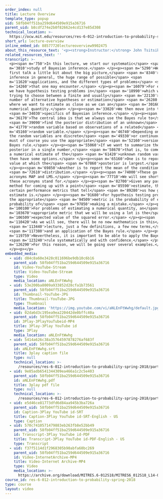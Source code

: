 ```yaml
---
order_index: null
title: Lecture Overview
template_type: popup
uid: 58fb04ff51ba259d644509e915a36716
parent_uid: b8cdf274e2b0f82662e4cd137e85d308
technical_location: >-
  https://ocw.mit.edu/resources/res-6-012-introduction-to-probability-spring-2018/part-ii-inference-limit-theorems/lecture-overview
short_url: lecture-overview
inline_embed_id: 88577720lectureoverview9902475
about_this_resource_text: '<p><strong>Instructor:</strong> John Tsitsiklis</p>'
related_resources_text: ''
transcript: >-
  <p><span m='750'>In this lecture, we start our systematic</span> <span
  m='3010'>study of Bayesian inference.</span> </p><p><span m='5290'>We will
  first talk a little bit about the big picture,</span> <span m='8340'>about
  inference in general, the huge range of possible</span> <span
  m='11620'>applications, and the different types of problems</span> <span
  m='14260'>that one may encounter.</span> </p><p><span m='16079'>For example,
  we have hypothesis testing problems in</span> <span m='18990'>which we are
  trying to choose between a finite and usually</span> <span m='22130'>small
  number of alternative hypotheses or estimation</span> <span m='26280'>problems
  where we want to estimate as close as we can an</span> <span m='30160'>unknown
  numerical quantity.</span> </p><p><span m='33020'>We then move into the</span>
  <span m='34030'>specifics of Bayesian inference.</span> </p><p><span
  m='36170'>The central idea is that we always use the Bayes rule to</span>
  <span m='39090'>find the posterior distribution of an unknown</span> <span
  m='41770'>random variable based on observations of a related</span> <span
  m='45160'>random variable.</span> </p><p><span m='46740'>Depending on whether
  the random variables are discrete</span> <span m='49330'>or continuous, we
  must of course you use the appropriate</span> <span m='52160'>version of the
  Bayes rule.</span> </p><p><span m='55060'>If we want to summarize the
  posterior in a single number,</span> <span m='58670'>that is, to come up with
  a numerical estimate of the</span> <span m='61420'>unknown random variable, we
  then have some options.</span> </p><p><span m='65160'>One is to report the
  value at which the</span> <span m='67860'>posterior is largest.</span>
  </p><p><span m='69850'>Another is to report the mean of the conditional</span>
  <span m='72610'>distribution.</span> </p><p><span m='74000'>These go under the
  acronyms MAP and LMS.</span> </p><p><span m='77710'>We will see shortly what
  these acronyms stand for.</span> </p><p><span m='82700'>Given any particular
  method for coming up with a point</span> <span m='85590'>estimate, there are
  certain performance metrics that tell</span> <span m='89280'>us how good the
  estimate is.</span> </p><p><span m='91680'>For hypothesis testing problems,
  the appropriate</span> <span m='94509'>metric is the probability of error, the
  probability of</span> <span m='97850'>making a mistake.</span> </p><p><span
  m='100100'>For problems of estimating a numerical quantity, an</span> <span
  m='103670'>appropriate metric that we will be using a lot is the</span> <span
  m='106509'>expected value of the squared error.</span> </p><p><span
  m='110420'>As we will see, there will be no new mathematics in this</span>
  <span m='113440'>lecture, just a few definitions, a few new terms,</span>
  <span m='117380'>and an application of the Bayes rule.</span> </p><p><span
  m='119759'>Nevertheless, it is important to be able to apply the Bayes</span>
  <span m='123240'>rule systematically and with confidence.</span> </p><p><span
  m='126290'>For this reason, we will be going over several examples.</span>
  </p><p></p>
embedded_media:
  - uid: d84c8a60e3428c011696be9db10c6b16
    parent_uid: 58fb04ff51ba259d644509e915a36716
    id: Video-YouTube-Stream
    title: Video-YouTube-Stream
    type: Video
    media_location: aNLEnFtWwhg
  - uid: 53e200ba8009a933852d28cfa1b73561
    parent_uid: 58fb04ff51ba259d644509e915a36716
    id: Thumbnail-YouTube-JPG
    title: Thumbnail-YouTube-JPG
    type: Thumbnail
    media_location: 'https://img.youtube.com/vi/aNLEnFtWwhg/default.jpg'
  - uid: 02da6d3c195ea9ea220442de0bffc40a
    parent_uid: 58fb04ff51ba259d644509e915a36716
    id: 3Play-3PlayYouTubeid-MP4
    title: 3Play-3Play YouTube id
    type: 3Play
    media_location: aNLEnFtWwhg
  - uid: 5414a626c38a35764597878276af683f
    parent_uid: 58fb04ff51ba259d644509e915a36716
    id: aNLEnFtWwhg.srt
    title: 3play caption file
    type: null
    technical_location: >-
      /resources/res-6-012-introduction-to-probability-spring-2018/part-ii-inference-limit-theorems/lecture-overview/aNLEnFtWwhg.srt
  - uid: 9e85adb6541344309ea466a1c2c5e403
    parent_uid: 58fb04ff51ba259d644509e915a36716
    id: aNLEnFtWwhg.pdf
    title: 3play pdf file
    type: null
    technical_location: >-
      /resources/res-6-012-introduction-to-probability-spring-2018/part-ii-inference-limit-theorems/lecture-overview/aNLEnFtWwhg.pdf
  - uid: e5d46ce81773dfd6d84aa945b3ba726a
    parent_uid: 58fb04ff51ba259d644509e915a36716
    id: Caption-3Play YouTube id-SRT
    title: Caption-3Play YouTube id-SRT-English - US
    type: Caption
  - uid: 570c7410571479883eb263fb8e52bb49
    parent_uid: 58fb04ff51ba259d644509e915a36716
    id: Transcript-3Play YouTube id-PDF
    title: Transcript-3Play YouTube id-PDF-English - US
    type: Transcript
  - uid: f37f5114d1f2968305b90abfa60bc269
    parent_uid: 58fb04ff51ba259d644509e915a36716
    id: Video-InternetArchive-MP4
    title: Video-Internet Archive-MP4
    type: Video
    media_location: >-
      https://archive.org/download/MITRES.6-012S18/MITRES6_012S18_L14-01_300k.mp4
course_id: res-6-012-introduction-to-probability-spring-2018
type: course
layout: video
---
```

